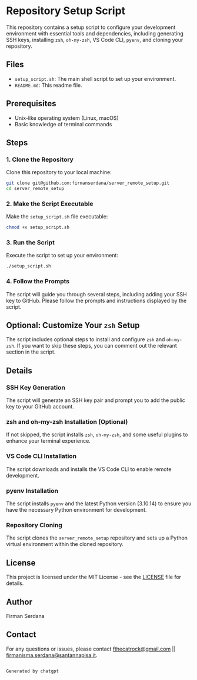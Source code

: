 # Repository Setup Script

This repository contains a setup script to configure your development environment with essential tools and dependencies, including generating SSH keys, installing `zsh`, `oh-my-zsh`, VS Code CLI, `pyenv`, and cloning your repository.

## Files

- `setup_script.sh`: The main shell script to set up your environment.
- `README.md`: This readme file.

## Prerequisites

- Unix-like operating system (Linux, macOS)
- Basic knowledge of terminal commands

## Steps

### 1. Clone the Repository

Clone this repository to your local machine:

```bash
git clone git@github.com:firmanserdana/server_remote_setup.git
cd server_remote_setup
```

### 2. Make the Script Executable

Make the `setup_script.sh` file executable:

```bash
chmod +x setup_script.sh
```

### 3. Run the Script

Execute the script to set up your environment:

```bash
./setup_script.sh
```

### 4. Follow the Prompts

The script will guide you through several steps, including adding your SSH key to GitHub. Please follow the prompts and instructions displayed by the script.

## Optional: Customize Your `zsh` Setup

The script includes optional steps to install and configure `zsh` and `oh-my-zsh`. If you want to skip these steps, you can comment out the relevant section in the script.

## Details

### SSH Key Generation

The script will generate an SSH key pair and prompt you to add the public key to your GitHub account.

### zsh and oh-my-zsh Installation (Optional)

If not skipped, the script installs `zsh`, `oh-my-zsh`, and some useful plugins to enhance your terminal experience.

### VS Code CLI Installation

The script downloads and installs the VS Code CLI to enable remote development.

### pyenv Installation

The script installs `pyenv` and the latest Python version (3.10.14) to ensure you have the necessary Python environment for development.

### Repository Cloning

The script clones the `server_remote_setup` repository and sets up a Python virtual environment within the cloned repository.

## License

This project is licensed under the MIT License - see the [LICENSE](LICENSE) file for details.

## Author

Firman Serdana

## Contact

For any questions or issues, please contact [fthecatrock@gmail.com](mailto:fthecatrock@gmail.com) || [firmanisma.serdana@santannapisa.it](mailto:firmanisma.serdana@santannapisa.it).
```

Generated by chatgpt
